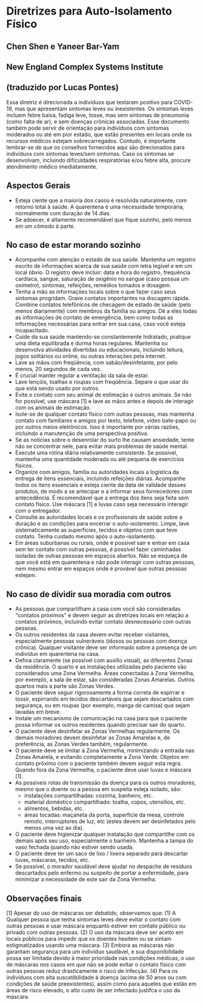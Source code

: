 # Diretrizes para Auto-Isolamento Físico
## Chen Shen e Yaneer Bar-Yam
## New England Complex Systems Institute
## (traduzido por Lucas Pontes)

Essa diretriz é direcionada a indivíduos que testaram positivo para COVID-19, mas que apresentam sintomas leves ou inexistentes. Os sintomas leves incluem febre baixa, fadiga leve, tosse, mas sem sintomas de pneumonia (como falta de ar), e sem doenças crônicas associadas.
Esse documento também pode servir de orientação para indivíduos com sintomas moderados ou até em pior estado, que estão presentes em locais onde os recursos médicos estejam sobrecarregados. Contudo, é importante lembrar-se de que os conselhos fornecidos aqui são direcionados para indivíduos com sintomas leves/sem sintomas.
Caso os sintomas se desenvolvam, incluindo dificuldades respiratórias e/ou febre alta, procure atendimento médico imediatamente.

## Aspectos Gerais
* Esteja ciente que a maioria dos casos é resolvida naturalmente, com retorno total à saúde. A quarentena é uma necessidade temporária, normalmente com duração de 14 dias.
* Se adoecer, é altamente recomendável que fique sozinho, pelo menos em um cômodo à parte.

## No caso de estar morando sozinho
* Acompanhe com atenção o estado de sua saúde. Mantenha um registro escrito de informações acerca de sua saúde com letra legível e em um local óbvio. O registro deve incluir: data e hora do registro, frequência cardíaca, sangue, saturação de oxigênio no sangue (caso possua um oxímetro), sintomas, refeições, remédios tomados e dosagem.
* Tenha a mão as informações locais sobre o que fazer caso seus sintomas progridam. Grave contatos importantes na discagem rápida. Combine contatos telefônicos de checagem de estado de saúde (pelo menos diariamente) com membros da família ou amigos. Dê a eles todas as informações de contato de emergência, bem como todas as informações necessárias para entrar em sua casa, caso você esteja incapacitado.
* Cuide da sua saúde mantendo-se constantemente hidratado, pratique uma dieta equilibrada e durma horas regulares. Mantenha ou desenvolva atividades divertidas ou educacionais, incluindo leitura, jogos solitários ou online, ou outras interações pela internet.
* Lave as mãos com freqüência, com sabão/desinfetante, por pelo menos, 20 segundos de cada vez.
* É crucial manter regular a ventilação da sala de estar.
* Lave lençóis, toalhas e roupas com freqüência. Separe o que usar do que está sendo usado por outros.
* Evite o contato com seu animal de estimação e outros animais. Se não for possível, use máscara [1] e lave as mãos antes e depois de interagir com os animais de estimação.
* Isole-se de qualquer contato físico com outras pessoas, mas mantenha contato com familiares e amigos por texto, telefone, vídeo bate-papo ou por outros meios eletrônicos. Isso é importante por várias razões, incluindo a manutenção de uma perspectiva positiva.
* Se as notícias sobre o desenrolar do surto lhe causam ansiedade, tente não se concentrar nele, para evitar mais problemas de saúde mental.
* Execute uma rotina diária relativamente consistente. Se possível, mantenha uma quantidade moderada ou até pequena de exercícios físicos.
* Organize com amigos, família ou autoridades locais a logística da entrega de itens essenciais, incluindo refeições diárias. Acompanhe todos os itens essenciais e esteja ciente da data de validade desses produtos, de modo a se antecipar e a informar seus fornecedores com antecedência. É recomendável que a entrega dos itens seja feita sem contato físico. Use máscara [1] e luvas caso seja necessário interagir com o entregador.
* Consulte as autoridades locais e os profissionais de saúde sobre a duração e as condições para encerrar o auto-isolamento. Limpe, lave sistematicamente as superfícies, tecidos e objetos com que teve contato. Tenha cuidado mesmo após o auto-isolamento.
* Em áreas suburbanas ou rurais, onde é possível sair e entrar em casa sem ter contato com outras pessoas, é possível fazer caminhadas isoladas de outras pessoas em espaços abertos. Não se esqueça de que você está em quarentena e não pode interagir com outras pessoas, nem mesmo entrar em espaços onde é provável que outras pessoas estejam.

## No caso de dividir sua moradia com outros
* As pessoas que compartilham a casa com você são consideradas "contatos próximos" e devem seguir as diretrizes locais em relação a contatos próximos, incluindo evitar contato desnecessário com outras pessoas.
* Os outros residentes da casa devem evitar receber visitantes, especialmente pessoas vulneráveis (idosos ou pessoas com doença crônica). Qualquer visitante deve ser informado sobre a presença de um indivíduo em quarentena na casa.
* Defina claramente (se possível com auxílio visual), as diferentes Zonas da residência. O quarto e as instalações utilizadas pelo paciente são considerados uma Zona Vermelha. Áreas conectadas à Zona Vermelha, por exemplo, a sala de estar, são consideradas Zonas Amarelas. Outros quartos mais a parte são Zonas Verdes.
* O paciente deve seguir rigorosamente a forma correta de espirrar e tossir, espirrando em tecidos descartáveis que sejam descartados com segurança, ou em roupas (por exemplo, manga de camisa) que sejam lavadas em breve.
* Instale um mecanismo de comunicação na casa para que o paciente possa informar os outros residentes quando precisar sair do quarto.
* O paciente deve desinfetar as Zonas Vermelhas regularmente. Os demais moradores devem desinfetar as Zonas Amarelas e, de preferência, as Zonas Verdes também, regularmente.
* O paciente deve se limitar à Zona Vermelha, minimizando a entrada nas Zonas Amarela, e evitando completamente a Zona Verde. Objetos em contato próximo com o paciente também devem seguir esta regra. Quando fora da Zona Vermelha, o paciente deve usar luvas e máscara [1].
* As possíveis rotas de transmissão da doença para os outros moradores, mesmo que o doente ou a pessoa em suspeita esteja isolado, são:
  * instalações compartilhadas: cozinha, banheiro, etc.
  * material doméstico compartilhado: toalha, copos, utensílios, etc.
  * alimentos, bebidas, etc.
  * áreas tocadas: maçaneta da porta, superfície da mesa, controle remoto, interruptores de luz, etc (estes devem ser desinfetados pelo menos uma vez ao dia).
* O paciente deve higienizar qualquer instalação que compartilhe com os demais após seu uso, especialmente o banheiro. Mantenha a tampa do vaso fechada quando não estiver sendo usada.
* O paciente deve ter um saco de lixo / lixeira separado para descartar luvas, máscaras, tecidos, etc.
* Se possível, o morador saudável deve ajudar no despache de resíduos descartados pelo enfermo ou suspeito de portar a enfermidade, para minimizar a necessidade de este sair da Zona Vermelha.

## Observações finais
[1] Apesar do uso de máscaras ser debatido, observamos que: (1) A Qualquer pessoa que tenha sintomas leves deve evitar o contato com outras pessoas e usar máscara enquanto estiver em contato público ou privado com outras pessoas. (2) O uso da máscara deve ser aceito em locais públicos para impedir que os doentes hesitem ou se sintam estigmatizados usando uma máscara. (3) Embora as máscaras não garantam segurança para um indivíduo saudável, e sua disponibilidade possa ser limitada devido à maior prioridade nas condições médicas, o uso de máscaras nos casos em que não se pode evitar o contato físico com outras pessoas reduz drasticamente o risco de infecção. (4) Para os indivíduos com alta suscetibilidade à doença (acima de 50 anos ou com condições de saúde preexistentes), assim como para aqueles que estão em áreas de risco elevado, o alto custo de ser infectado justifca o uso da máscara.

